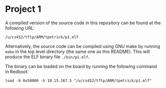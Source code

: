 # Project 1
A compiled version of the source code in this repository can be found at the
following URL:
```
/u/cs452/tftp/ARM/tpetrick/p1.elf
```
Alternatively, the source code can be compiled using GNU make by running
`make` in the top level directory (the same one as this README). This will
produce the ELF binary file `./bin/p1.elf`.

The binary can be loaded on the board by running the following command in
Redboot:
```
load -b 0x50000 -h 10.15.167.5 "/u/cs452/tftp/ARM/tpetrick/p1.elf"
```